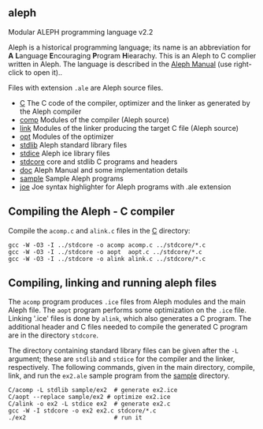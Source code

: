 ## aleph
Modular ALEPH programming language v2.2

Aleph is a historical programming language; its name is an abbreviation for
**A** **L**anguage **E**ncouraging **P**rogram **H**iearachy.
This is an Aleph to C complier written in Aleph. The language is described
in the [Aleph Manual](https://lcsirmaz.github.io/aleph/) (use right-click to
open it)..

Files with extension `.ale` are Aleph source files.

* [C](C) The C code of the compiler, optimizer and the linker as generated by the Aleph compiler
* [comp](comp) Modules of the compiler (Aleph source)
* [link](link) Modules of the linker producing the target C file (Aleph source)
* [opt](opt) Modules of the optimizer
* [stdlib](stdlib) Aleph standard library files
* [stdice](stdice) Aleph ice library files
* [stdcore](stdcore) core and stdlib C programs and headers
* [doc](doc) Aleph Manual and some implementation details
* [sample](sample) Sample Aleph programs
* [joe](joe) Joe syntax highlighter for Aleph programs with .ale extension

## Compiling the Aleph - C compiler

Compile the `acomp.c` and `alink.c` files in the [C](C) directory:

    gcc -W -O3 -I ../stdcore -o acomp acomp.c ../stdcore/*.c
    gcc -W -O3 -I ../stdcore -o aopt  aopt.c ../stdcore/*.c
    gcc -W -O3 -I ../stdcore -o alink alink.c ../stdcore/*.c
   
## Compiling, linking and running aleph files

The `acomp` program produces `.ice` files from Aleph modules and the main Aleph file.
The `aopt` program performs some optimization on the `.ice` file.
Linking '.ice' files is done by `alink`, which also generates a C program.
The additional header and C files needed to compile the generated C program
are in the directory `stdcore`.

The directory containing standard library files can be given after the `-L`
argument; these are `stdlib` and `stdice` for the compiler and the linker,
respectively. The following commands, given in the main directory, compile, link,
and run the `ex2.ale` sample program from the [sample](sample) directory.

    C/acomp -L stdlib sample/ex2  # generate ex2.ice
    C/aopt --replace sample/ex2 # optimize ex2.ice
    C/alink -o ex2 -L stdice ex2  # generate ex2.c
    gcc -W -I stdcore -o ex2 ex2.c stdcore/*.c
    ./ex2                         # run it

